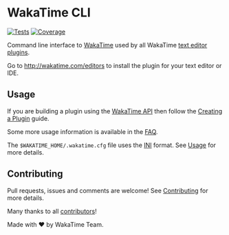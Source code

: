 # WakaTime CLI

[![Tests](https://img.shields.io/github/workflow/status/wakatime/wakatime-cli/Tests/develop?label=tests)](https://github.com/wakatime/wakatime-cli/actions)
[![Coverage](https://codecov.io/gh/wakatime/wakatime-cli/branch/develop/graph/badge.svg)](https://codecov.io/gh/wakatime/wakatime-cli)

Command line interface to [WakaTime](https://wakatime.com) used by all WakaTime [text editor plugins](https://wakatime.com/editors).

Go to <http://wakatime.com/editors> to install the plugin for your text editor or IDE.

## Usage

If you are building a plugin using the [WakaTime API](https://wakatime.com/developers/) then follow the [Creating a Plugin](https://wakatime.com/help/misc/creating-plugin) guide.

Some more usage information is available in the [FAQ](https://wakatime.com/faq).

The `$WAKATIME_HOME/.wakatime.cfg` file uses the [INI](http://en.wikipedia.org/wiki/INI_file) format.
See [Usage](USAGE.md) for more details.

## Contributing

Pull requests, issues and comments are welcome! See [Contributing](CONTRIBUTING.md) for more details.

Many thanks to all [contributors](AUTHORS)!

Made with :heart: by WakaTime Team.
